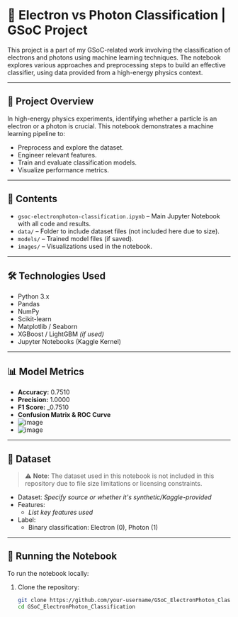 # 🔬 Electron vs Photon Classification | GSoC Project

This project is a part of my GSoC-related work involving the classification of electrons and photons using machine learning techniques. The notebook explores various approaches and preprocessing steps to build an effective classifier, using data provided from a high-energy physics context.

---

## 📌 Project Overview

In high-energy physics experiments, identifying whether a particle is an electron or a photon is crucial. This notebook demonstrates a machine learning pipeline to:

- Preprocess and explore the dataset.
- Engineer relevant features.
- Train and evaluate classification models.
- Visualize performance metrics.

---

## 📂 Contents

- `gsoc-electronphoton-classification.ipynb` – Main Jupyter Notebook with all code and results.
- `data/` – Folder to include dataset files (not included here due to size).
- `models/` – Trained model files (if saved).
- `images/` – Visualizations used in the notebook.

---

## 🛠️ Technologies Used

- Python 3.x
- Pandas
- NumPy
- Scikit-learn
- Matplotlib / Seaborn
- XGBoost / LightGBM *(if used)*
- Jupyter Notebooks (Kaggle Kernel)

---

## 📊 Model Metrics

- **Accuracy:** 0.7510
- **Precision:**  1.0000
- **F1 Score:** _0.7510
- **Confusion Matrix & ROC Curve**
- ![image](https://github.com/user-attachments/assets/d90148a3-5878-4826-aad7-f00f76a8ca46)
- ![image](https://github.com/user-attachments/assets/88ef0aff-b908-453c-934b-98d546e5f72d)

---

## 📁 Dataset

> ⚠️ **Note**: The dataset used in this notebook is not included in this repository due to file size limitations or licensing constraints.

- Dataset: _Specify source or whether it's synthetic/Kaggle-provided_
- Features:
  - _List key features used_
- Label:
  - Binary classification: Electron (0), Photon (1)

---

## 🚀 Running the Notebook

To run the notebook locally:

1. Clone the repository:
   ```bash
   git clone https://github.com/your-username/GSoC_ElectronPhoton_Classification.git
   cd GSoC_ElectronPhoton_Classification
